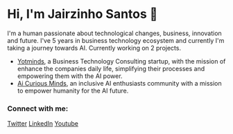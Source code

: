 <h1 align="left">
  Hi, I'm Jairzinho Santos 👋
</h1>

I'm a human passionate about technological changes, business, innovation and future. I've 5 years in business technology ecosystem and currently I'm taking a journey towards AI.
Currently working on 2 projects.

- [Yotminds](https://www.linkedin.com/company/yotminds), a Business Technology Consulting startup, with the mission of enhance the companies daily life, simplifying their processes and empowering them with the AI power.
- [Ai Curious Minds](https://www.linkedin.com/company/aicuriousminds), an inclusive AI enthusiasts community with a mission to empower humanity for the AI future.

<h3 align="left">
  Connect with me:
</h3>

[Twitter](https://twitter.com/_jairzinho_) [LinkedIn](https://www.linkedin.com/in/jairzinhosantos/) [Youtube](https://www.youtube.com/@jairzinho.santos)
